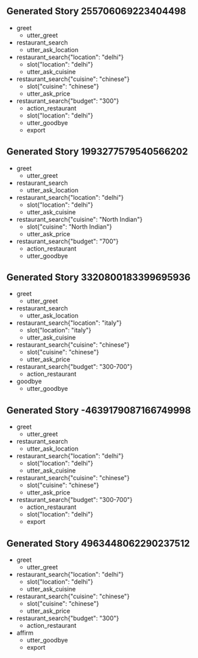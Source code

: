 ## Generated Story 255706069223404498
* greet
    - utter_greet
* restaurant_search
    - utter_ask_location
* restaurant_search{"location": "delhi"}
    - slot{"location": "delhi"}
    - utter_ask_cuisine
* restaurant_search{"cuisine": "chinese"}
    - slot{"cuisine": "chinese"}
    - utter_ask_price
* restaurant_search{"budget": "300"}
    - action_restaurant
    - slot{"location": "delhi"}
    - utter_goodbye
    - export

## Generated Story 1993277579540566202
* greet
    - utter_greet
* restaurant_search
    - utter_ask_location
* restaurant_search{"location": "delhi"}
    - slot{"location": "delhi"}
    - utter_ask_cuisine
* restaurant_search{"cuisine": "North Indian"}
    - slot{"cuisine": "North Indian"}
    - utter_ask_price
* restaurant_search{"budget": "700"}
    - action_restaurant
    - utter_goodbye

## Generated Story 3320800183399695936
* greet
    - utter_greet
* restaurant_search
    - utter_ask_location
* restaurant_search{"location": "italy"}
    - slot{"location": "italy"}
	- utter_ask_cuisine
* restaurant_search{"cuisine": "chinese"}
    - slot{"cuisine": "chinese"}
    - utter_ask_price
* restaurant_search{"budget": "300-700"}
    - action_restaurant
* goodbye
    - utter_goodbye

## Generated Story -4639179087166749998
* greet
    - utter_greet
* restaurant_search
    - utter_ask_location
* restaurant_search{"location": "delhi"}
    - slot{"location": "delhi"}
    - utter_ask_cuisine
* restaurant_search{"cuisine": "chinese"}
    - slot{"cuisine": "chinese"}
    - utter_ask_price
* restaurant_search{"budget": "300-700"}
    - action_restaurant
    - slot{"location": "delhi"}
    - export


## Generated Story 4963448062290237512
* greet
    - utter_greet
* restaurant_search{"location": "delhi"}
    - slot{"location": "delhi"}
    - utter_ask_cuisine
* restaurant_search{"cuisine": "chinese"}
    - slot{"cuisine": "chinese"}
    - utter_ask_price
* restaurant_search{"budget": "300"}
    - action_restaurant
* affirm
    - utter_goodbye
    - export
